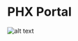 # PHX Portal

![alt text](https://github.com/rightvalue/django_phx/blob/main/screenshots/screenshot.png?raw=true)